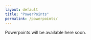 ```yaml
---
layout: default
title: "PowerPoints"
permalink: /powerpoints/
---
```


Powerpoints will be available here soon.
